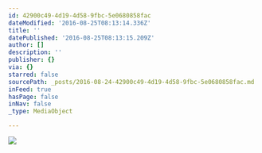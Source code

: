 ```yaml
---
id: 42900c49-4d19-4d58-9fbc-5e0680858fac
dateModified: '2016-08-25T08:13:14.336Z'
title: ''
datePublished: '2016-08-25T08:13:15.209Z'
author: []
description: ''
publisher: {}
via: {}
starred: false
sourcePath: _posts/2016-08-24-42900c49-4d19-4d58-9fbc-5e0680858fac.md
inFeed: true
hasPage: false
inNav: false
_type: MediaObject

---
```

![](https://the-grid-user-content.s3-us-west-2.amazonaws.com/d8f409a5-ef5f-4dee-8152-e4f83b036813.jpg)